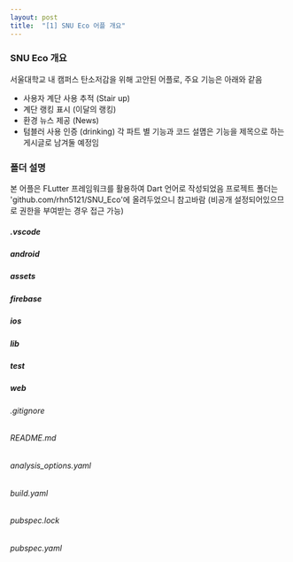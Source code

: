 ```yaml
---
layout: post
title:  "[1] SNU Eco 어플 개요"
---
```


###  SNU Eco 개요
  서울대학교 내 캠퍼스 탄소저감을 위해 고안된 어플로, 주요 기능은 아래와 같음
  * 사용자 계단 사용 추적 (Stair up)
  * 계단 랭킹 표시 (이달의 랭킹)
  * 환경 뉴스 제공 (News)
  * 텀블러 사용 인증 (drinking)
  각 파트 별 기능과 코드 설몀은 기능을 제목으로 하는 게시글로 남겨둘 예정임


### 폴더 설명
  본 어플은 FLutter 프레임워크를 활용하여 Dart 언어로 작성되었음
  프로젝트 폴더는 'github.com/rhn5121/SNU_Eco'에 올려두었으니 참고바람 (비공개 설정되어있으므로 권한을 부여받는 경우 접근 가능)
  
##### .vscode
##### android
##### assets
##### firebase
##### ios
##### lib
##### test
##### web
###### .gitignore
###### README.md
###### analysis_options.yaml
###### build.yaml
###### pubspec.lock
###### pubspec.yaml

